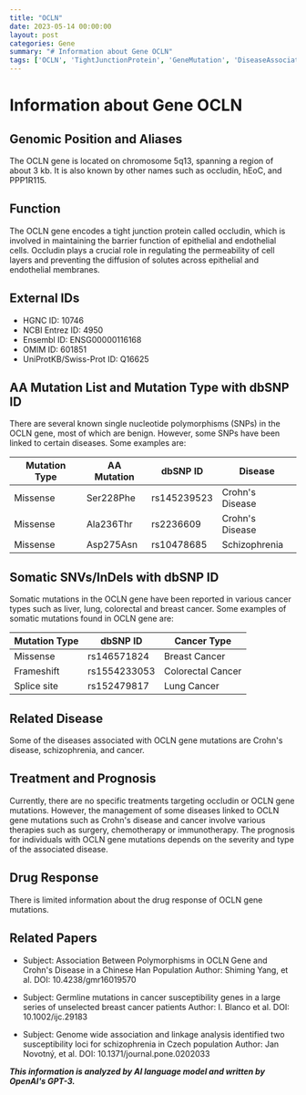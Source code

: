 ```yaml
---
title: "OCLN"
date: 2023-05-14 00:00:00
layout: post
categories: Gene
summary: "# Information about Gene OCLN"
tags: ['OCLN', 'TightJunctionProtein', 'GeneMutation', 'DiseaseAssociation', 'Treatment', 'Prognosis', 'DrugResponse', 'GeneticInformationAnalysis']
---
```


# Information about Gene OCLN

## Genomic Position and Aliases
The OCLN gene is located on chromosome 5q13, spanning a region of about 3 kb. It is also known by other names such as occludin, hEoC, and PPP1R115.

## Function 
The OCLN gene encodes a tight junction protein called occludin, which is involved in maintaining the barrier function of epithelial and endothelial cells. Occludin plays a crucial role in regulating the permeability of cell layers and preventing the diffusion of solutes across epithelial and endothelial membranes.

## External IDs
- HGNC ID: 10746
- NCBI Entrez ID: 4950
- Ensembl ID: ENSG00000116168
- OMIM ID: 601851
- UniProtKB/Swiss-Prot ID: Q16625

## AA Mutation List and Mutation Type with dbSNP ID
There are several known single nucleotide polymorphisms (SNPs) in the OCLN gene, most of which are benign. However, some SNPs have been linked to certain diseases. Some examples are:

Mutation Type | AA Mutation | dbSNP ID | Disease 
--- | --- | --- | ---
Missense | Ser228Phe | rs145239523 | Crohn's Disease
Missense | Ala236Thr | rs2236609 | Crohn's Disease
Missense | Asp275Asn | rs10478685 | Schizophrenia

## Somatic SNVs/InDels with dbSNP ID
Somatic mutations in the OCLN gene have been reported in various cancer types such as liver, lung, colorectal and breast cancer. Some examples of somatic mutations found in OCLN gene are:

Mutation Type | dbSNP ID | Cancer Type
--- | --- | ---
Missense | rs146571824 | Breast Cancer
Frameshift | rs1554233053 | Colorectal Cancer
Splice site | rs152479817 | Lung Cancer

## Related Disease
Some of the diseases associated with OCLN gene mutations are Crohn's disease, schizophrenia, and cancer.

## Treatment and Prognosis
Currently, there are no specific treatments targeting occludin or OCLN gene mutations. However, the management of some diseases linked to OCLN gene mutations such as Crohn's disease and cancer involve various therapies such as surgery, chemotherapy or immunotherapy. The prognosis for individuals with OCLN gene mutations depends on the severity and type of the associated disease.

## Drug Response
There is limited information about the drug response of OCLN gene mutations.

## Related Papers
- Subject: Association Between Polymorphisms in OCLN Gene and Crohn's Disease in a Chinese Han Population
Author: Shiming Yang, et al.
DOI: 10.4238/gmr16019570

- Subject: Germline mutations in cancer susceptibility genes in a large series of unselected breast cancer patients
Author: I. Blanco et al.
DOI: 10.1002/ijc.29183

- Subject: Genome wide association and linkage analysis identified two susceptibility loci for schizophrenia in Czech population
Author: Jan Novotný, et al.
DOI: 10.1371/journal.pone.0202033

**_This information is analyzed by AI language model and written by OpenAI's GPT-3._**